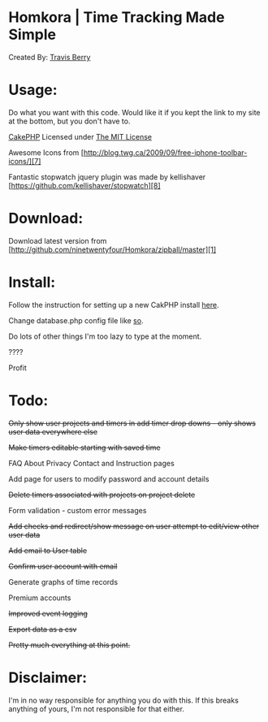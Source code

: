 Homkora | Time Tracking Made Simple
========
Created By: [Travis Berry][2]

Usage: 
===============
Do what you want with this code. Would like it if you kept the link to my site at the bottom, but you don't have to. 

[CakePHP][3] Licensed under [The MIT License][4]

Awesome Icons from [http://blog.twg.ca/2009/09/free-iphone-toolbar-icons/][7]

Fantastic stopwatch jquery plugin was made by kellishaver [https://github.com/kellishaver/stopwatch][8]

 
Download:
=========
Download latest version from [http://github.com/ninetwentyfour/Homkora/zipball/master][1]

Install:
=========
Follow the instruction for setting up a new CakPHP install [here][5].

Change database.php config file like [so][6].

Do lots of other things I'm too lazy to type at the moment.

????

Profit

Todo:
======================== 

<del>Only show user projects and timers in add timer drop downs - only shows user data everywhere else</del>

<del>Make timers editable starting with saved time</del>

FAQ About Privacy Contact and Instruction pages

Add page for users to modify password and account details

<del>Delete timers associated with projects on project delete</del>

Form validation - custom error messages

<del>Add checks and redirect/show message on user attempt to edit/view other user data</del>

<del>Add email to User table</del>

<del>Confirm user account with email</del>

Generate graphs of time records

Premium accounts

<del>Improved event logging</del>

<del>Export data as a csv</del>

<del>Pretty much everything at this point.</del>


Disclaimer:
===========
I'm in no way responsible for anything you do with this. If this breaks anything of yours, I'm not responsible for that either.

  [1]: http://github.com/ninetwentyfour/Homkora/zipball/master
  [2]: http://www.travisberry.com
  [3]: http://cakephp.org/
  [4]: http://www.opensource.org/licenses/mit-license.php
  [5]: http://book.cakephp.org/view/914/Production
  [6]: http://book.cakephp.org/view/922/Database-Configuration
  [7]: http://blog.twg.ca/2009/09/free-iphone-toolbar-icons/
  [8]: https://github.com/kellishaver/stopwatch
